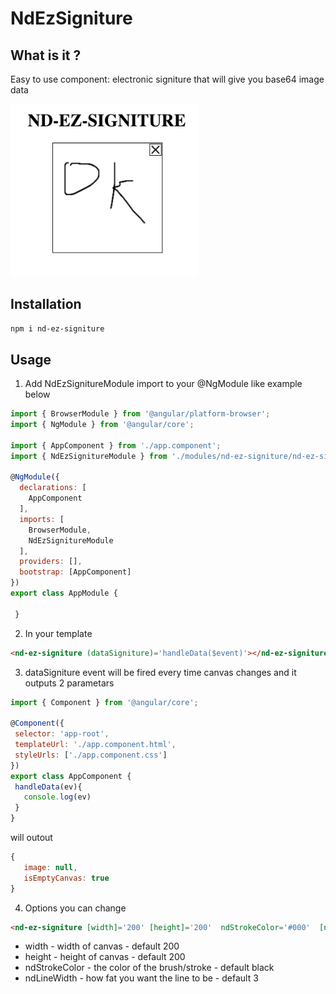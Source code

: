 # NdEzSigniture

## What is it ? 

Easy to use component: electronic signiture that will give you base64 image data

 <img src="img.png" width="300" title="screenshot"/>


## Installation
``` npm i nd-ez-signiture ```

## Usage

1. Add NdEzSignitureModule import to your @NgModule like example below

``` javascript 
import { BrowserModule } from '@angular/platform-browser';
import { NgModule } from '@angular/core';

import { AppComponent } from './app.component';
import { NdEzSignitureModule } from './modules/nd-ez-signiture/nd-ez-signiture.module';

@NgModule({
  declarations: [
    AppComponent
  ],
  imports: [
    BrowserModule,
    NdEzSignitureModule
  ],
  providers: [],
  bootstrap: [AppComponent]
})
export class AppModule {
 
 }
```
2. In your template 
```HTML 
<nd-ez-signiture (dataSigniture)='handleData($event)'></nd-ez-signiture> 
 ```
 3. dataSigniture event will be fired every time canvas changes and it outputs 2 parametars

 ```javascript 
import { Component } from '@angular/core';

@Component({
  selector: 'app-root',
  templateUrl: './app.component.html',
  styleUrls: ['./app.component.css']
})
export class AppComponent {
  handleData(ev){
    console.log(ev)
  }
}


 ```
 will outout 

 ```javascript 
 {
    image: null,
    isEmptyCanvas: true
 }

 ```
 4. Options you can change

 ```HTML 
<nd-ez-signiture [width]='200' [height]='200'  ndStrokeColor='#000'  [ndLineWidth]='2' (dataSigniture)='handleData($event)' ></nd-ez-signiture> 

```
 * width - width of canvas - default 200
 * height - height of canvas - default 200
 * ndStrokeColor - the color of the brush/stroke - default black
 * ndLineWidth - how fat you want the line to be - default 3

